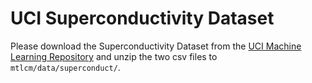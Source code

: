 # UCI Superconductivity Dataset

Please download the Superconductivity Dataset from the [UCI Machine Learning Repository](https://archive.ics.uci.edu/dataset/464/superconductivty+data) and unzip the two csv files to `mtlcm/data/superconduct/`.